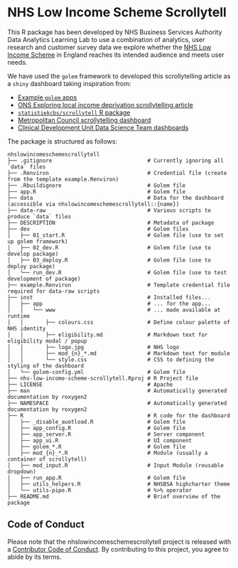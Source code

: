 # NHS Low Income Scheme Scrollytell

This R package has been developed by NHS Business Services Authority Data Analytics Learning Lab to use a combination of analytics, user research and customer survey data we explore whether the [NHS Low Income Scheme](https://www.nhsbsa.nhs.uk/nhs-low-income-scheme) in England reaches its intended audience and meets user needs.

We have used the `golem` framework to developed this scrollytelling article as a `shiny` dashboard taking inspiration from:

* [Example `golem` apps](https://github.com/ThinkR-open/golem)
* [ONS Exploring local income deprivation scrollytelling article](https://www.ons.gov.uk/visualisations/dvc1371/#/E07000223)
* [`statistiekcbs/scrollytell` R package](https://github.com/statistiekcbs/scrollytell)
* [Metropolitan Council scrollytelling dashboard](https://github.com/Metropolitan-Council/service.allocation.viz)
* [Clinical Development Unit Data Science Team dashboards](https://github.com/CDU-data-science-team)

The package is structured as follows:

```
nhslowincomeschemescrollytell
├── .gitignore                              # Currently ignoring all `data` files
├── .Renviron                               # Credential file (create from the template example.Renviron)
├── .Rbuildignore                           # Golem file
├── app.R                                   # Golem file
├── data                                    # Data for the dashboard (accessible via nhslowincomeschemescrollytell::{name})
├── data-raw                                # Various scripts to produce `data` files
├── DESCRIPTION                             # Metadata of package
├── dev                                     # Golem files
│   ├── 01_start.R                          # Golem file (use to set up golem framework)
│   ├── 02_dev.R                            # Golem file (use to develop package)
│   ├── 03_deploy.R                         # Golem file (use to deploy package)
│   └── run_dev.R                           # Golem file (use to test development of package)
├── example.Renviron                        # Template credential file required for data-raw scripts
├── inst                                    # Installed files...
│   ├── app                                 # ... for the app...
│   │   └── www                             # ... made available at runtime
│   │       ├── colours.css                 # Define colour palette of NHS identity
│   │       ├── eligibility.md              # Markdown text for eligibility modal / popup
│   │       ├── logo.jpg                    # NHS logo
│   │       ├── mod_{n}_*.md                # Markdown text for module
│   │       └── style.css                   # CSS to defining the styling of the dashboard
│   └── golem-config.yml                    # Golem file
├── nhs-low-income-scheme-scrollytell.Rproj # R Project file
├── LICENSE                                 # Apache
├── man                                     # Automatically generated documentation by roxygen2
├── NAMESPACE                               # Automatically generated documentation by roxygen2
├── R                                       # R code for the dashboard
│   ├── _disable_auotload.R                 # Golem file
│   ├── app_config.R                        # Golem file
│   ├── app_server.R                        # Server component
│   ├── app_ui.R                            # UI component
│   ├── golem_*.R                           # Golem file
│   ├── mod_{n}_*.R                         # Module (usually a container of scrollytell)
│   ├── mod_input.R                         # Input Module (reusable dropdown)
│   ├── run_app.R                           # Golem file
│   ├── utils_helpers.R                     # NHSBSA highcharter theme
│   └── utils-pipe.R                        # %>% operator
├── README.md                               # Brief overview of the package
```

## Code of Conduct

Please note that the nhslowincomeschemescrollytell project is released with a [Contributor Code of Conduct](https://contributor-covenant.org/version/2/0/CODE_OF_CONDUCT.html). By contributing to this project, you agree to abide by its terms.
